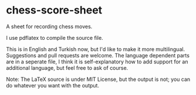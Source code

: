 # chess-score-sheet
A sheet for recording chess moves.

I use pdflatex to compile the source file.

This is in English and Turkish now, but I'd like to make it more
multilingual. Suggestions and pull requests are welcome.  The language
dependent parts are in a seperate file, I think it is self-explanatory
how to add support for an additional language, but feel free to ask of
course.

Note: The LaTeX source is under MIT License, but the output is not;
you can do whatever you want with the output.
